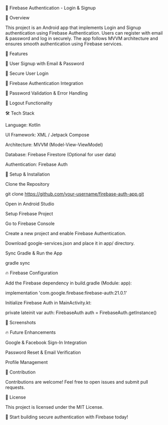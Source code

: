 🔐 Firebase Authentication - Login & Signup

📌 Overview

This project is an Android app that implements Login and Signup authentication using Firebase Authentication. Users can register with email & password and log in securely. The app follows MVVM architecture and ensures smooth authentication using Firebase services.

🚀 Features

🔹 User Signup with Email & Password

🔹 Secure User Login

🔹 Firebase Authentication Integration

🔹 Password Validation & Error Handling

🔹 Logout Functionality

🛠 Tech Stack

Language: Kotlin

UI Framework: XML / Jetpack Compose

Architecture: MVVM (Model-View-ViewModel)

Database: Firebase Firestore (Optional for user data)

Authentication: Firebase Auth

🔧 Setup & Installation

Clone the Repository

git clone https://github.com/your-username/firebase-auth-app.git

Open in Android Studio

Setup Firebase Project

Go to Firebase Console

Create a new project and enable Firebase Authentication.

Download google-services.json and place it in app/ directory.

Sync Gradle & Run the App

gradle sync

🔥 Firebase Configuration

Add the Firebase dependency in build.gradle (Module: app):

implementation 'com.google.firebase:firebase-auth:21.0.1'

Initialize Firebase Auth in MainActivity.kt:

private lateinit var auth: FirebaseAuth
auth = FirebaseAuth.getInstance()

📸 Screenshots




🔥 Future Enhancements

Google & Facebook Sign-In Integration

Password Reset & Email Verification

Profile Management

🤝 Contribution

Contributions are welcome! Feel free to open issues and submit pull requests.

📜 License

This project is licensed under the MIT License.

🚀 Start building secure authentication with Firebase today!


